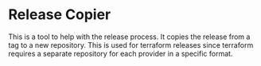 # Release Copier

This is a tool to help with the release process. It copies the release from a tag to a new repository. This is used for terraform releases since terraform requires a separate repository for each provider in a specific format.
